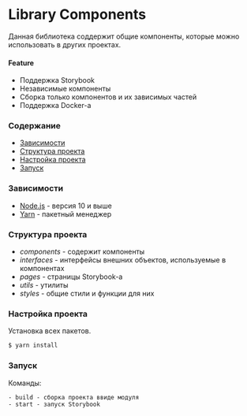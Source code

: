 # Library Components

Данная библиотека соддержит общие компоненты, которые можно использовать в других проектах. 

#### Feature

- Поддержка Storybook
- Независимые компоненты
- Сборка только компонентов и их зависимых частей
- Поддержка Docker-a

### Содержание

- [Зависимости](#Зависимости)
- [Структура проекта](#Структура-проекта)
- [Настройка проекта](#Настройка-проекта)
- [Запуск](#Запуск)

### Зависимости

- [Node.js](https://nodejs.org/en/) - версия 10 и выше
- [Yarn](https://yarnpkg.com/lang/en/) - пакетный менеджер

### Структура проекта

- *сomponents* - содержит компоненты 
- *interfaces* - интерфейсы внешних объектов, используемые в компонентах
- *pages* - страницы Storybook-a
- *utils* - утилиты
- *styles* - общие стили и функции для них

### Настройка проекта

Установка всех пакетов.

```bash
$ yarn install
```

### Запуск

Команды:

    - build - сборка проекта ввиде модуля
    - start - запуск Storybook
